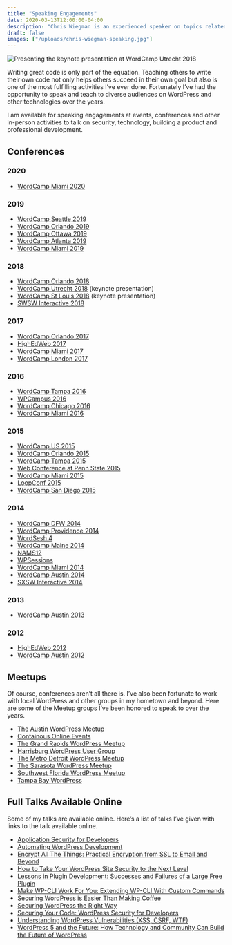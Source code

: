 ```yaml
---
title: "Speaking Engagements"
date: 2020-03-13T12:00:00-04:00
description: "Chris Wiegman is an experienced speaker on topics related to WordPress and general technology."
draft: false
images: ["/uploads/chris-wiegman-speaking.jpg"]
---
```


![Presenting the keynote presentation at WordCamp Utrecht 2018](/uploads/chris-wiegman-speaking.jpg)

Writing great code is only part of the equation. Teaching others to write their own code not only helps others succeed in their own goal but also is one of the most fulfilling activities I’ve ever done. Fortunately I’ve had the opportunity to speak and teach to diverse audiences on WordPress and other technologies over the years.

I am available for speaking engagements at events, conferences and other in-person activities to talk on security, technology, building a product and professional development.

## Conferences

### 2020

* [WordCamp Miami 2020](https://2020.miami.wordcamp.org)

### 2019

* [WordCamp Seattle 2019](https://2019.seattle.wordcamp.org/)
* [WordCamp Orlando 2019](https://2019.orlando.wordcamp.org/)
* [WordCamp Ottawa 2019](https://2019.ottawa.wordcamp.org/)
* [WordCamp Atlanta 2019](https://2019.atlanta.wordcamp.org/)
* [WordCamp Miami 2019](https://2019.miami.wordcamp.org/)

### 2018

* [WordCamp Orlando 2018](https://2018.orlando.wordcamp.org/)
* [WordCamp Utrecht 2018](https://2018.utrecht.wordcamp.org/) (keynote presentation)
* [WordCamp St Louis 2018](https://2018.stlouis.wordcamp.org/) (keynote presentation)
* [SWSW Interactive 2018](https://www.sxsw.com/)

### 2017

* [WordCamp Orlando 2017](https://2017.orlando.wordcamp.org/)
* [HighEdWeb 2017](https://2017.orlando.wordcamp.org/)
* [WordCamp Miami 2017](https://2017.miami.wordcamp.org/)
* [WordCamp London 2017](https://2017.london.wordcamp.org/)

### 2016

* [WordCamp Tampa 2016](https://2016.tampa.wordcamp.org/)
* [WPCampus 2016](https://2016.wpcampus.org/)
* [WordCamp Chicago 2016](https://2016.chicago.wordcamp.org/)
* [WordCamp Miami 2016](https://2016.miami.wordcamp.org/)

### 2015

* [WordCamp US 2015](https://2015.us.wordcamp.org/)
* [WordCamp Orlando 2015](https://2015.orlando.wordcamp.org/)
* [WordCamp Tampa 2015](https://2015.tampa.wordcamp.org/)
* [Web Conference at Penn State 2015](https://elements.psu.edu/2015)
* [WordCamp Miami 2015](https://2015.miami.wordcamp.org/)
* [LoopConf 2015](https://loopconf.com/)
* [WordCamp San Diego 2015](https://2015.sandiego.wordcamp.org/)

### 2014

* [WordCamp DFW 2014](https://2014.dfw.wordcamp.org/)
* [WordCamp Providence 2014](https://2014.providence.wordcamp.org/)
* [WordSesh 4](https://wordsesh.com/)
* [WordCamp Maine 2014](https://2014.maine.wordcamp.org/)
* [NAMS12](https://mynams.com/)
* [WPSessions](https://wpsessions.com/)
* [WordCamp Miami 2014](https://2014.miami.wordcamp.org/)
* [WordCamp Austin 2014](https://2014.austin.wordcamp.org/)
* [SXSW Interactive 2014](https://www.sxsw.com/)

### 2013

* [WordCamp Austin 2013](https://2013.austin.wordcamp.org/)

### 2012

* [HighEdWeb 2012](http://2012.highedweb.org/)
* [WordCamp Austin 2012](https://2012.austin.wordcamp.org/)

## Meetups

Of course, conferences aren’t all there is. I’ve also been fortunate to work with local WordPress and other groups in my hometown and beyond. Here are some of the Meetup groups I’ve been honored to speak to over the years.

* [The Austin WordPress Meetup](https://www.meetup.com/austinwordpress/)
* [Containous Online Events](https://containo.us/events/)
* [The Grand Rapids WordPress Meetup](https://www.meetup.com/wpgrandrapids/)
* [Harrisburg WordPress User Group](https://www.meetup.com/Harrisburg-WordPress-User-Group/)
* [The Metro Detroit WordPress Meetup](https://www.meetup.com/metro-detroit-wordpress-meetup/)
* [The Sarasota WordPress Meetup](https://www.meetup.com/SarasotaWordPress/)
* [Southwest Florida WordPress Meetup](https://www.meetup.com/wordpress-swfl/)
* [Tampa Bay WordPress](https://www.meetup.com/Tampa-Bay-WordPress/)

## Full Talks Available Online

Some of my talks are available online. Here’s a list of talks I’ve given with links to the talk available online.

* [Application Security for Developers](https://wordpress.tv/2016/04/29/chris-wiegman-application-security-for-wordpress-developers/)
* [Automating WordPress Development](https://wordpress.tv/2019/06/25/chris-wiegman-automating-wordpress-development/)
* [Encrypt All The Things: Practical Encryption from SSL to Email and Beyond](https://wordpress.tv/2017/06/02/chris-wiegman-encrypt-all-the-things-practical-encryption-from-ssl-to-email-and-beyond/)
* [How to Take Your WordPress Site Security to the Next Level](https://wordpress.tv/2015/06/27/chris-wiegman-how-to-take-your-wordpress-site-security-to-the-next-level/)
* [Lessons in Plugin Development: Successes and Failures of a Large Free Plugin](https://wordpress.tv/2016/01/14/chris-wiegman-lessons-in-plugin-development-successes-and-failures-of-a-large-free-plugin/)
* [Make WP-CLI Work For You: Extending WP-CLI With Custom Commands](https://www.youtube.com/watch?v=GquN_lKyK8c&index=21&list=PLcgmN3XUPpiaMp7uiK8DUbGyAwcmoBn7S)
* [Securing WordPress is Easier Than Making Coffee](https://wordpress.tv/2012/10/28/chris-wiegman-securing-wordpress-is-easier-than-making-coffee/)
* [Securing WordPress the Right Way](https://wordpress.tv/2015/08/03/chris-wiegman-securing-wordpress-the-right-way/)
* [Securing Your Code: WordPress Security for Developers](https://wordpress.tv/2014/10/17/chris-wiegman-securing-your-code-wordpress-security-for-developers/)
* [Understanding WordPress Vulnerabilities (XSS, CSRF, WTF)](http://wpsessions.com/sessions/security-for-developers/)
* [WordPress 5 and the Future: How Technology and Community Can Build the Future of WordPress](https://wordpress.tv/2020/02/10/chris-wiegman-wordpress-5-and-the-future-how-technology-and-community-can-build-the-future-of-wordpress/)
